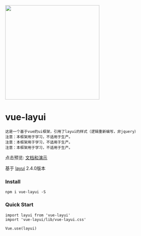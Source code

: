 <img src="https://raw.githubusercontent.com/kouchao/vue-layui/dev/src/assets/logo.png" width="300">

# vue-layui
    这是一个基于vue的ui框架，引用了layui的样式（逻辑重新编写，非jquery）
    注意：本框架用于学习，不适用于生产。
    注意：本框架用于学习，不适用于生产。
    注意：本框架用于学习，不适用于生产。

点击预览: [文档和演示](https://kouchao.github.io/vue-layui)

基于 [layui](https://github.com/sentsin/layui/) 2.4.0版本

### Install
    npm i vue-layui -S

### Quick Start
    import layui from 'vue-layui'
    import 'vue-layui/lib/vue-layui.css'

    Vue.use(layui)
